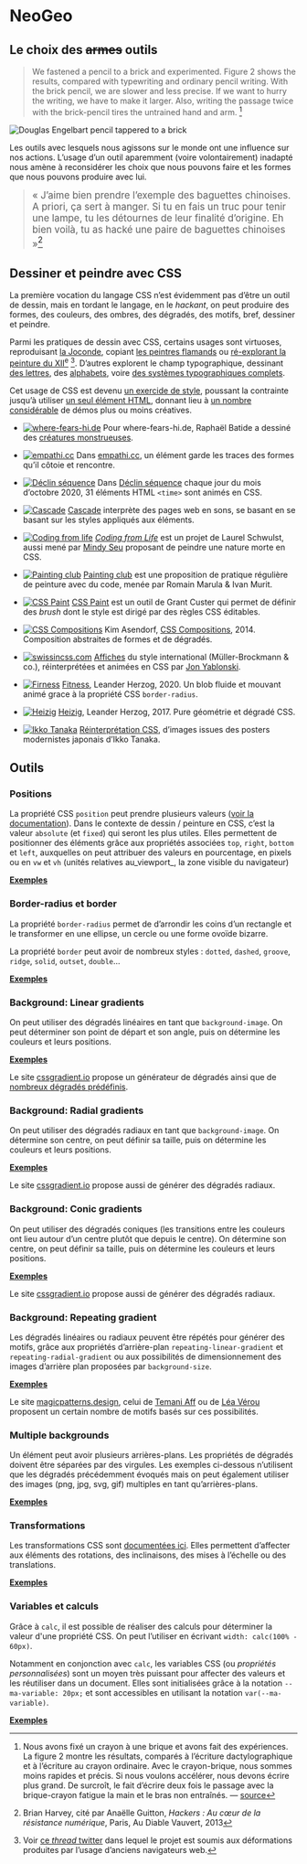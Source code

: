 # NeoGeo


## Le choix des ~~armes~~ outils

> We fastened a pencil to a brick and experimented. Figure 2 shows the results, compared with typewriting and ordinary pencil writing. With the brick pencil, we are slower and less precise. If we want to hurry the writing, we have to make it larger. Also, writing the passage twice with the brick-pencil tires the untrained hand and arm. [^doug]

[^doug]: Nous avons fixé un crayon à une brique et avons fait des expériences. La figure 2 montre les résultats, comparés à l’écriture dactylographique et à l’écriture au crayon ordinaire. Avec le crayon-brique, nous sommes moins rapides et précis. Si nous voulons accélérer, nous devons écrire plus grand. De surcroît, le fait d’écrire deux fois le passage avec la brique-crayon fatigue la main et le bras non entraînés. — [source](https://gordonbrander.com/pattern/brick-pencil/)


![Douglas Engelbart pencil tappered to a brick](brick.jpg)

Les outils avec lesquels nous agissons sur le monde ont une influence sur nos actions. L’usage d’un outil aparemment (voire volontairement) inadapté nous amène à reconsidérer les choix que nous pouvons faire et les formes que nous pouvons produire avec lui.

> <big>« J’aime bien prendre l’exemple des baguettes chinoises. A priori, ça sert à manger. Si tu en fais un truc pour tenir une lampe, tu les détournes de leur finalité d’origine. Eh bien voilà, tu as hacké une paire de baguettes chinoises »[^baguettes]</big>

[^baguettes]: Brian Harvey, cité par Anaëlle Guitton, _Hackers : Au cœur de la résistance numérique_, Paris, Au Diable Vauvert, 2013

## Dessiner et peindre avec CSS

La première vocation du langage CSS n’est évidemment pas d’être un outil de dessin, mais en tordant le langage, en le _hackant_, on peut produire des formes, des couleurs, des ombres, des dégradés, des motifs, bref, dessiner et peindre. 

Parmi les pratiques de dessin avec CSS, certains usages sont virtuoses, reproduisant [la Joconde](https://css-art.com/mona-lisa/ ), copiant [les peintres flamands](https://css-art.com/pure-css-lace/) ou [ré-explorant la peinture du XII<sup>e</sup>](https://diana-adrianne.com/purecss-francine/) [^francine]. D’autres explorent le champ typographique, dessinant [des lettres](https://refringo.glitch.me/specimen.html), des [alphabets](http://desandro.github.io/curtis-css-typeface/), voire [des systèmes typographiques complets](https://www.loremipsum.ro/fonts/golden-age/). 

Cet usage de CSS est devenu [un exercide de style](https://css-art.com/), poussant la contrainte jusqu’à utiliser [un seul élément HTML](https://a.singlediv.com/), donnant lieu à [un nombre considérable](https://codepen.io/tag/css-art) de démos plus ou moins créatives.

[^francine]: Voir [ce _thread_ twitter](https://twitter.com/waxpancake/status/991412919656005632) dans lequel le projet est soumis aux déformations produites par l’usage d’anciens navigateurs web.

   



* [![where-fears-hi.de](cssimages/wherefearshide.png)](https://where-fears-hi.de/)
Pour where-fears-hi.de, Raphaël Batide a dessiné des [créatures monstrueuses](https://where-fears-hi.de/).

* [![empathi.cc](cssimages/empathi.cc.png)](https://empathi.cc/)
Dans [empathi.cc](https://empathi.cc/), un élément garde les traces des formes qu’il côtoie et rencontre.

* [![Déclin séquence](cssimages/declin.png)](https://declin-sequence.neocities.org/)
Dans [Déclin séquence](https://declin-sequence.neocities.org/) chaque jour du mois d’octobre 2020, 31 éléments HTML `<time>` sont animés en CSS.

* [![Cascade](cssimages/cascade.svg)](https://raphaelbastide.com/cascade/)
[Cascade](https://raphaelbastide.com/cascade/) interprète des pages web en sons, se basant en se basant sur les styles appliqués aux éléments. 

* [![Coding from life](cssimages/codingfromlife.png)](https://veryinteractive.net/pages/coding-from-life.html)
[_Coding from Life_](https://veryinteractive.net/pages/coding-from-life.html) est un projet de Laurel Schwulst, aussi mené par [Mindy Seu](http://designforthe.net/workshops/codingfromlife/index.html) proposant de peindre une nature morte en CSS.

* [![Painting club](cssimages/paintingclub.png)](http://painting-club.ivro.fr/)
[Painting club](http://painting-club.ivro.fr/) est une proposition de pratique régulière de peinture avec du code, menée par Romain Marula & Ivan Murit.

* [![CSS Paint](cssimages/csspaint.png)](https://css-paint.constraint.systems/)
[CSS Paint](https://css-paint.constraint.systems/) est un outil de Grant Custer qui permet de définir des _brush_ dont le style est dirigé par des règles CSS éditables.

* [![CSS Compositions](cssimages/csscompositions.png)](https://kimasendorf.com/css-compositions/)
Kim Asendorf, [CSS Compositions](https://kimasendorf.com/css-compositions/), 2014. Composition abstraites de formes et de dégradés.

* [![swissincss.com](cssimages/swiss.png)](https://swissincss.com/index.html)
[Affiches](https://swissincss.com/index.html) du style international (Müller-Brockmann & co.), réinterprétées et animées en CSS par [Jon Yablonski](https://codepen.io/jonyablonski/).

* [![Firness](cssimages/fitness.png)](https://leanderherzog.ch/2020/fitness/)
[Fitness](https://leanderherzog.ch/2020/fitness/), Leander Herzog, 2020. Un blob fluide et mouvant animé grace à la propriété CSS `border-radius`.

* [![Heizig](cssimages/heizig.png)](https://leanderherzog.ch/2017/heizig/)
[Heizig](https://leanderherzog.ch/2017/heizig/), Leander Herzog, 2017. Pure géométrie et dégradé CSS.

* [![Ikko Tanaka](cssimages/ikkotanaka.png)](https://codepen.io/yuanchuan/full/MQEeJo)
[Réinterprétation CSS](https://codepen.io/yuanchuan/full/MQEeJo), d’images issues des posters modernistes japonais d’Ikko Tanaka.



## Outils

### Positions
La propriété CSS `position` peut prendre plusieurs valeurs ([voir la documentation](../../ressources/css/positions/)). Dans le contexte de dessin / peinture en CSS, c’est la valeur `absolute` (et `fixed`) qui seront les plus utiles. Elles permettent de positionner des éléments grâce aux propriétés associées `top`, `right`, `bottom` et `left`, auxquelles on peut attribuer des valeurs en pourcentage, en pixels ou en `vw` et `vh` (unités relatives au_viewport_, la zone visible du navigateur)

**[Exemples](https://codepen.io/esadpyrenees/pen/eYKGGaK)**

### Border-radius et border
La propriété `border-radius` permet de d’arrondir les coins d’un rectangle et le transformer  en une ellipse, un cercle ou une forme ovoïde bizarre.

La propriété `border` peut avoir de nombreux styles : `dotted`, `dashed`, `groove`, `ridge`, `solid`, `outset`, `double`…

**[Exemples](https://codepen.io/esadpyrenees/pen/abKLyyp)**

### Background: Linear gradients
On peut utiliser des dégradés linéaires en tant que `background-image`. On peut déterminer son point de départ et son angle, puis on détermine les couleurs et leurs positions.

**[Exemples](https://codepen.io/esadpyrenees/pen/zYaEdyw)**

Le site [cssgradient.io](https://cssgradient.io/) propose un générateur de dégradés ainsi que de [nombreux dégradés prédéfinis](https://cssgradient.io/gradient-backgrounds/).

### Background: Radial gradients
On peut utiliser des dégradés radiaux en tant que `background-image`. On détermine son centre, on peut définir sa taille, puis on détermine les couleurs et leurs positions.

**[Exemples](https://codepen.io/esadpyrenees/pen/MWXEEgb)**

Le site [cssgradient.io](https://cssgradient.io/) propose aussi de générer des dégradés radiaux.

### Background: Conic gradients
On peut utiliser des dégradés coniques (les transitions entre les couleurs ont lieu autour d’un centre plutôt que depuis le centre). On détermine son centre, on peut définir sa taille, puis on détermine les couleurs et leurs positions.

**[Exemples](https://codepen.io/esadpyrenees/pen/PoaJJKo)**

Le site [cssgradient.io](https://cssgradient.io/) propose aussi de générer des dégradés radiaux.

### Background: Repeating gradient

Les dégradés linéaires ou radiaux peuvent être répétés pour générer des motifs, grâce aux propriétés d’arrière-plan `repeating-linear-gradient` et `repeating-radial-gradient` ou aux possibilités de dimensionnement des images d’arrière plan proposées par `background-size`.

**[Exemples](https://codepen.io/esadpyrenees/pen/LYrzzRJ)**

Le site [magicpatterns.design](https://www.magicpattern.design/tools/css-backgrounds), celui de [Temani Aff](https://css-pattern.com/) ou de [Léa Vérou](https://projects.verou.me/css3patterns/) proposent un certain nombre de motifs basés sur ces possibilités.

### Multiple backgrounds
Un élément peut avoir plusieurs arrières-plans. Les propriétés de dégradés doivent être séparées par des virgules. Les exemples ci-dessous n’utilisent que les dégradés précédemment évoqués mais on peut également utiliser des images (png, jpg, svg, gif) multiples en tant qu’arrières-plans.

**[Exemples](https://codepen.io/esadpyrenees/pen/BaVwmoW)**

### Transformations

Les transformations CSS sont [documentées ici](http://localhost/web/pages/ressources/css/transformations/). Elles permettent d’affecter aux éléments des rotations, des inclinaisons, des mises à l’échelle ou des translations.

**[Exemples](https://codepen.io/esadpyrenees/pen/XWYezaQ)**

### Variables et calculs

Grâce à `calc`, il est possible de réaliser des calculs pour déterminer la valeur d'une propriété CSS. On peut l’utiliser en écrivant `width: calc(100% - 60px)`.

Notamment en conjonction avec `calc`, les variables CSS (ou _propriétés personnalisées_) sont un moyen très puissant pour affecter des valeurs et les réutiliser dans un document. Elles sont initialisées grâce à la notation `--ma-variable: 20px;` et sont accessibles en utilisant la notation `var(--ma-variable)`.

**[Exemples](https://codepen.io/esadpyrenees/pen/mdKBqLW)**

<!--
### Shapes
### Clip paths

# Outils et frameworks
https://css-doodle.com/
https://yuanchuan.dev/talk/generative-art-with-css/

-->
